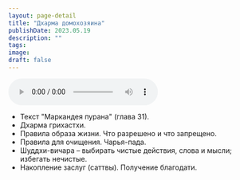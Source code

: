 ```yaml
---
layout: page-detail
title: "Дхарма домохозяина"
publishDate: 2023.05.19
description: ""
tags:
image:
draft: false
---
```


<audio title="2023.05.19 - Дхарма домохозяина.mp3" src="https://filer-api.advayta.org/v1.0/public/files/73405" controls=""></audio>

* Текст "Маркандея пурана" (глава 31).
* Дхарма грихастхи.
* Правила образа жизни. Что разрешено и что запрещено.
* Правила для очищения. Чарья-пада.
* Шуддхи-вичара – выбирать чистые действия, слова и мысли; избегать нечистые.
* Накопление заслуг (саттвы). Получение благодати.

  
